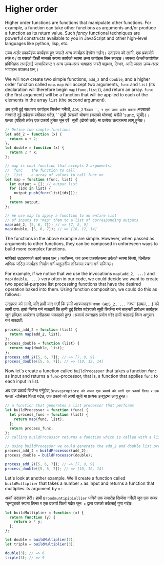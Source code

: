 # Higher order

Higher order functions are functions that manipulate other functions. For example, a function can take other functions as arguments and/or produce a function as its return value. Such _fancy_ functional techniques are powerful constructs available to you in JavaScript and other high-level languages like python, lisp, etc.

उच्च अर्डर प्रकार्यहरू कार्यहरू हुन् जसले अन्य कार्यहरू हेरफेर गर्छन्। उदाहरण को लागी, एक प्रकार्यले तर्क र / वा यसको फिर्ती मानको रूपमा कार्यको रूपमा अन्य कार्यहरू लिन सक्दछ। त्यस्ता _फेन्सी_ कार्यशील प्रविधिहरू तपाईंलाई जाभास्क्रिप्ट र अन्य उच्च-स्तर भाषाहरू जस्तै पाइथन, लिभन, आदि जस्ता उच्च-स्तर भाषाहरू उपलब्ध छन्।

We will now create two simple functions, `add_2` and `double`, and a higher order function called `map`. `map` will accept two arguments, `func` and `list` (its declaration will therefore begin `map(func,list)`), and return an array. `func` (the first argument) will be a function that will be applied to each of the elements in the array `list` (the second argument).

अब हामी दुई साधारण कार्यहरू सिर्जना गर्नेछौं, `ADS_2` र` डबल ', र एक उच्च अर्डर प्रकार्य। `नक्शाको नक्शाले दुई तर्कहरू स्वीकार गर्दछ,` `` `सूची (यसको घोषणा (यसको घोषणा) यसैले 'sunc, सूची)`)। `फन्डा (पहिलो तर्क) एक प्रकार्य हुनेछ जुन एर्रे` सूची (दोस्रो तर्क) मा प्रत्येक तत्वहरूमा लागू हुनेछ।

```javascript
// Define two simple functions
let add_2 = function (x) {
  return x + 2;
};
let double = function (x) {
  return 2 * x;
};

// map is cool function that accepts 2 arguments:
//  func    the function to call
//  list    a array of values to call func on
let map = function (func, list) {
  let output = []; // output list
  for (idx in list) {
    output.push(func(list[idx]));
  }
  return output;
};

// We use map to apply a function to an entire list
// of inputs to "map" them to a list of corresponding outputs
map(add_2, [5, 6, 7]); // => [7, 8, 9]
map(double, [5, 6, 7]); // => [10, 12, 14]
```

The functions in the above example are simple. However, when passed as arguments to other functions, they can be composed in unforeseen ways to build more complex functions.

माथिको उदाहरणको कार्य सरल छन्। जहाँसम्म, जब अन्य प्रकार्यहरूमा तर्कको रूपमा बित्यो, तिनीहरू अधिक जटिल कार्यहरू निर्माण गर्ने अतुलनीय तरिकामा रचना गर्न सकिन्छ।

For example, if we notice that we use the invocations `map(add_2, ...)` and `map(double, ...)` very often in our code, we could decide we want to create two special-purpose list processing functions that have the desired operation baked into them. Using function composition, we could do this as follows:

उदाहरण को लागी, यदि हामी याद गर्छौं कि हामी आक्रमणहरू `नक्सा (ADS_2, ...` नक्सा (डबल, ...) को लागी प्राय: हाम्रो निर्णय गर्न सक्दछौं कि हामी दुई विशेष उद्देश्यको सूची सिर्जना गर्न चाहन्छौं प्रशोधन कार्यहरू जुन इच्छित अपरेशन उनीहरूमा पकाएको हुन्छ। प्रकार्य रचनाहरू प्रयोग गरेर हामी यसलाई निम्न अनुसार गर्न सक्दछौं:

```javascript
process_add_2 = function (list) {
  return map(add_2, list);
};
process_double = function (list) {
  return map(double, list);
};
process_add_2([5, 6, 7]); // => [7, 8, 9]
process_double([5, 6, 7]); // => [10, 12, 14]
```

Now let's create a function called `buildProcessor` that takes a function `func` as input and returns a `func`-processor, that is, a function that applies `func` to each input in list.

अब एक प्रकार्य सिर्जना गर्नुहोस् `Braveproptore को रूपमा एक प्रकार्य को लागी एक प्रकार्य लिन्छ र एक` फन्डा`-प्रोसेसर फिर्ता गर्दछ, एक प्रकार्य को लागी सूची मा प्रत्येक इनपुटमा लागू हुन्छ।

```javascript
// a function that generates a list processor that performs
let buildProcessor = function (func) {
  let process_func = function (list) {
    return map(func, list);
  };
  return process_func;
};
// calling buildProcessor returns a function which is called with a list input

// using buildProcessor we could generate the add_2 and double list processors as follows:
process_add_2 = buildProcessor(add_2);
process_double = buildProcessor(double);

process_add_2([5, 6, 7]); // => [7, 8, 9]
process_double([5, 6, 7]); // => [10, 12, 14]
```

Let's look at another example. We'll create a function called `buildMultiplier` that takes a number `x` as input and returns a function that multiplies its argument by `x` :

अर्को उदाहरण हेरौं। हामी `Broodmuntipipiollier` भनिने एक समारोह सिर्जना गर्नेछौं जुन एक नम्बर "इनपुटको रूपमा लिन्छ र एक प्रकार्य फिर्ता गर्दछ जुन` x` द्वारा यसको तर्कलाई गुणा गर्दछ:

```javascript
let buildMultiplier = function (x) {
  return function (y) {
    return x * y;
  };
};

let double = buildMultiplier(2);
let triple = buildMultiplier(3);

double(3); // => 6
triple(3); // => 9
```
